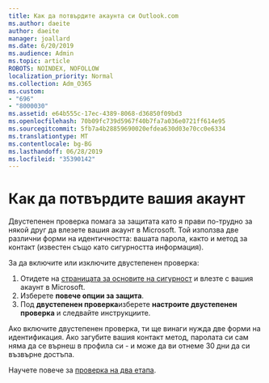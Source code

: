 ```yaml
---
title: Как да потвърдите акаунта си Outlook.com
ms.author: daeite
author: daeite
manager: joallard
ms.date: 6/20/2019
ms.audience: Admin
ms.topic: article
ROBOTS: NOINDEX, NOFOLLOW
localization_priority: Normal
ms.collection: Adm_O365
ms.custom:
- "696"
- "8000030"
ms.assetid: e64b555c-17ec-4389-8068-d36850f09bd3
ms.openlocfilehash: 70b09fc739d5967f40b7fa7a036e0721ff614e95
ms.sourcegitcommit: 5fb7a4b28859690020efdea630d03e70cc0e6334
ms.translationtype: MT
ms.contentlocale: bg-BG
ms.lasthandoff: 06/28/2019
ms.locfileid: "35390142"
---
```

# <a name="how-to-verify-your-account"></a>Как да потвърдите вашия акаунт

Двустепенен проверка помага за защитата като я прави по-трудно за някой друг да влезете вашия акаунт в Microsoft. Той използва две различни форми на идентичността: вашата парола, както и метод за контакт (известен също като сигурността информация).
  
За да включите или изключите двустепенен проверка:
  
1. Отидете на [страницата за основите на сигурност](https://go.microsoft.com/fwlink/?linkid=842325) и влезте с вашия акаунт в Microsoft.
2. Изберете **повече опции за защита**.
3. Под **двустепенен проверка**изберете **настроите двустепенен проверка** и следвайте инструкциите.

Ако включите двустепенен проверка, ти ще винаги нужда две форми на идентификация. Ако загубите вашия контакт метод, паролата си сам няма да се върнеш в профила си - и може да ви отнеме 30 дни да си възвърне достъпа.
  
Научете повече за [проверка на два етапа](https://go.microsoft.com/fwlink/?linkid=872270).
  